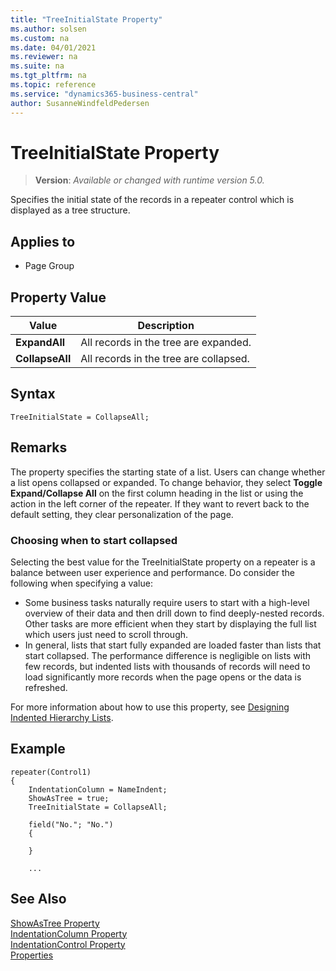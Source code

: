 ```yaml
---
title: "TreeInitialState Property"
ms.author: solsen
ms.custom: na
ms.date: 04/01/2021
ms.reviewer: na
ms.suite: na
ms.tgt_pltfrm: na
ms.topic: reference
ms.service: "dynamics365-business-central"
author: SusanneWindfeldPedersen
---
```

[//]: # (START>DO_NOT_EDIT)
[//]: # (IMPORTANT:Do not edit any of the content between here and the END>DO_NOT_EDIT.)
[//]: # (Any modifications should be made in the .xml files in the ModernDev repo.)
# TreeInitialState Property
> **Version**: _Available or changed with runtime version 5.0._

Specifies the initial state of the records in a repeater control which is displayed as a tree structure.

## Applies to
-   Page Group

## Property Value

|Value|Description|
|-----------|---------------------------------------|
|**ExpandAll**|All records in the tree are expanded.|
|**CollapseAll**|All records in the tree are collapsed.|

[//]: # (IMPORTANT: END>DO_NOT_EDIT)


## Syntax

```AL
TreeInitialState = CollapseAll;
```
  
## Remarks

The property specifies the starting state of a list. Users can change whether a list opens collapsed or expanded. To change behavior, they select **Toggle Expand/Collapse All** on the first column heading in the list or using the action in the left corner of the repeater. If they want to revert back to the default setting, they clear personalization of the page.

### Choosing when to start collapsed

Selecting the best value for the TreeInitialState property on a repeater is a balance between user experience and performance. Do consider the following when specifying a value:

- Some business tasks naturally require users to start with a high-level overview of their data and then drill down to find deeply-nested records. Other tasks are more efficient when they start by displaying the full list which users just need to scroll through.
- In general, lists that start fully expanded are loaded faster than lists that start collapsed. The performance difference is negligible on lists with few records, but indented lists with thousands of records will need to load significantly more records when the page opens or the data is refreshed.  

For more information about how to use this property, see [Designing Indented Hierarchy Lists](../devenv-indented-hierarchy-lists.md).  


## Example

```AL
repeater(Control1)
{
    IndentationColumn = NameIndent;
    ShowAsTree = true;
    TreeInitialState = CollapseAll;
    
    field("No."; "No.")
    {
       
    }
    
    ...

```

## See Also

[ShowAsTree Property](devenv-showastree-property.md)  
[IndentationColumn Property](devenv-indentationcolumn-property.md)  
[IndentationControl Property](devenv-indentationcontrols-property.md)  
[Properties](devenv-properties.md)  
